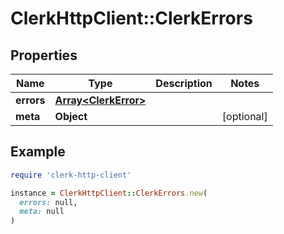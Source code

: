 # ClerkHttpClient::ClerkErrors

## Properties

| Name | Type | Description | Notes |
| ---- | ---- | ----------- | ----- |
| **errors** | [**Array&lt;ClerkError&gt;**](ClerkError.md) |  |  |
| **meta** | **Object** |  | [optional] |

## Example

```ruby
require 'clerk-http-client'

instance = ClerkHttpClient::ClerkErrors.new(
  errors: null,
  meta: null
)
```

